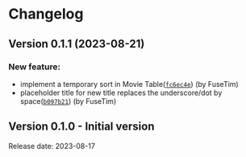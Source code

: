# Changelog

## Version 0.1.1 (2023-08-21)

### New feature:

- implement a temporary sort in Movie Table([`fc6ec4e`](https://github.com/fusetim/mkube/commit/fc6ec4eabf781350a14454c1b5f0c6a2fbbf802c)) (by FuseTim)
- placeholder title for new title replaces the underscore/dot by space([`b097b21`](https://github.com/fusetim/mkube/commit/b097b213445c3a5f149c2330d911cf6ce4e0d832)) (by FuseTim)

## Version 0.1.0 - Initial version
Release date: 2023-08-17